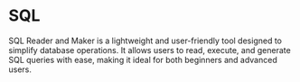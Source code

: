 # SQL
SQL Reader and Maker is a lightweight and user-friendly tool designed to simplify database operations. It allows users to read, execute, and generate SQL queries with ease, making it ideal for both beginners and advanced users.
